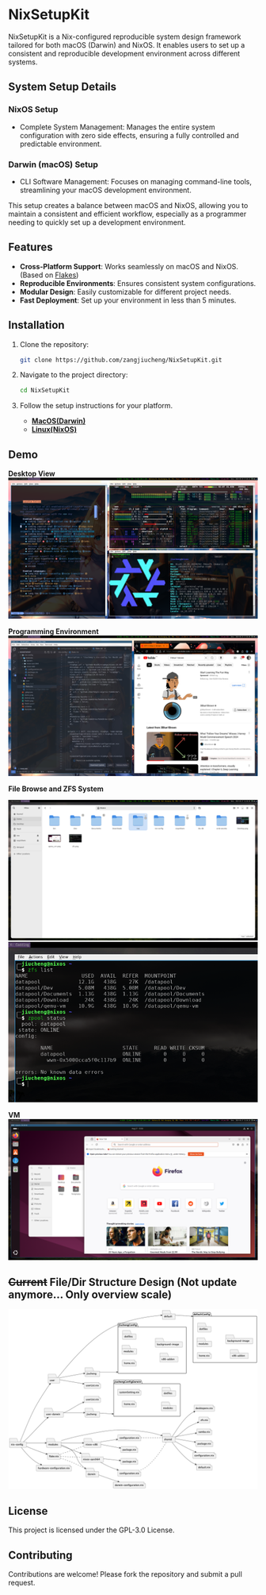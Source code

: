 # NixSetupKit

NixSetupKit is a Nix-configured reproducible system design framework tailored for both macOS (Darwin) and NixOS. It enables users to set up a consistent and reproducible development environment across different systems.

## System Setup Details

### NixOS Setup

- Complete System Management: Manages the entire system configuration with zero side effects, ensuring a fully controlled and predictable environment.

### Darwin (macOS) Setup

- CLI Software Management: Focuses on managing command-line tools, streamlining your macOS development environment.

This setup creates a balance between macOS and NixOS, allowing you to maintain a consistent and efficient workflow, especially as a programmer needing to quickly set up a development environment.

## Features

- **Cross-Platform Support**: Works seamlessly on macOS and NixOS. (Based on [Flakes](https://nixos.wiki/wiki/Flakes))
- **Reproducible Environments**: Ensures consistent system configurations.
- **Modular Design**: Easily customizable for different project needs.
- **Fast Deployment**: Set up your environment in less than 5 minutes.

## Installation

1. Clone the repository:

    ```bash
    git clone https://github.com/zangjiucheng/NixSetupKit.git
    ```

2. Navigate to the project directory:

    ```bash
    cd NixSetupKit
    ```

3. Follow the setup instructions for your platform.
    - [**MacOS(Darwin)**](installation/macos.md)
    - [**Linux(NixOS)**](installation/nixos.md)

## Demo

**Desktop View**
![Desktop View Demo](./screenshot/desktop.png)

**Programming Environment**
![Programming Environment Demo](./screenshot/programming_env.png)

**File Browse and ZFS System**
<p>
    <img src="./screenshot/file_browse.png" >
    <img src="./screenshot/zfs.png" >
</p>

**VM**
![VM Ubuntu Demo](./screenshot/qemu_vm.png)

## <s>Current</s> File/Dir Structure Design (Not update anymore... Only overview scale)

![File Structure](./screenshot/fileDir.png)

## License

This project is licensed under the GPL-3.0 License.

## Contributing

Contributions are welcome! Please fork the repository and submit a pull request.

